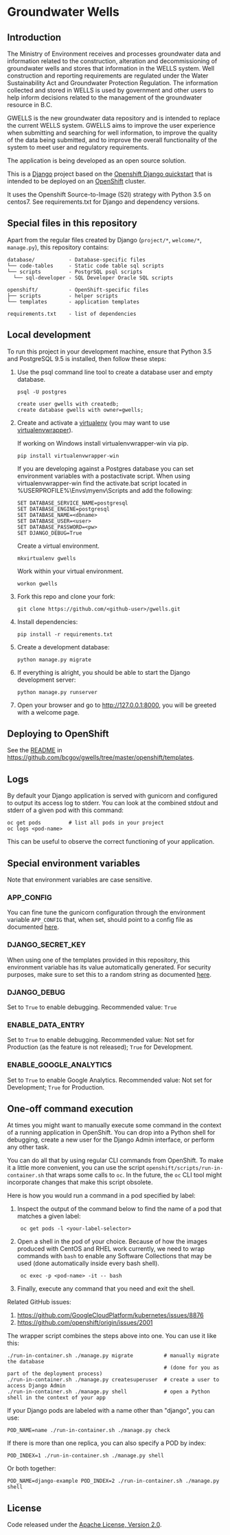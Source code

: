 # Groundwater Wells

## Introduction

The Ministry of Environment receives and processes groundwater data and information related to the construction, alteration and decommissioning of groundwater wells and stores that information in the WELLS system. Well construction and reporting requirements are regulated under the Water Sustainability Act and Groundwater Protection Regulation. The information collected and stored in WELLS is used by government and other users to help inform decisions related to the management of the groundwater resource in B.C.

GWELLS is the new groundwater data repository and is intended to replace the current WELLS system. GWELLS aims to improve the user experience when submitting  and searching for well information, to improve the quality of the data being submitted, and to improve the overall functionality of the system to meet user and regulatory requirements. 

The application is being developed as an open source solution.

This is a [Django](http://www.djangoproject.com) project based on the [Openshift Django quickstart](https://github.com/openshift/django-ex) that is intended to be deployed on an [OpenShift](https://github.com/openshift/origin) cluster.

It uses the Openshift Source-to-Image (S2I) strategy with Python 3.5 on centos7.  See requirements.txt for Django and dependency versions.


## Special files in this repository

Apart from the regular files created by Django (`project/*`, `welcome/*`, `manage.py`), this repository contains:

```
database/           - Database-specific files
└── code-tables     - Static code table sql scripts
└── scripts         - PostgrSQL psql scripts
  └── sql-developer - SQL Developer Oracle SQL scripts

openshift/          - OpenShift-specific files
├── scripts         - helper scripts
└── templates       - application templates

requirements.txt    - list of dependencies

```

## Local development

To run this project in your development machine, ensure that Python 3.5 and PostgreSQL 9.5 is installed, then follow these steps:

1. Use the psql command line tool to create a database user and empty database.

    ```
    psql -U postgres
    
    create user gwells with createdb;
    create database gwells with owner=gwells;
    ```

2. Create and activate a [virtualenv](https://virtualenv.pypa.io/) (you may want to use [virtualenvwrapper](http://virtualenvwrapper.readthedocs.org/)).

    If working on Windows install virtualenvwrapper-win via pip.
    
    `pip install virtualenvwrapper-win`

    If you are developing against a Postgres database you can set environment variables with a postactivate script.
    When using virtualenvwrapper-win find the activate.bat script located in %USERPROFILE%\Envs\myenv\Scripts and add the following:

    ```
    SET DATABASE_SERVICE_NAME=postgresql
    SET DATABASE_ENGINE=postgresql
    SET DATABASE_NAME=<dbname>
    SET DATABASE_USER=<user>
    SET DATABASE_PASSWORD=<pw>
    SET DJANGO_DEBUG=True
    ```

    Create a virtual environment.

    `mkvirtualenv gwells`

    Work within your virtual environment.
    
    `workon gwells`

3. Fork this repo and clone your fork:

    `git clone https://github.com/<github-user>/gwells.git`

4. Install dependencies:

    `pip install -r requirements.txt`

5. Create a development database:

    `python manage.py migrate`

6. If everything is alright, you should be able to start the Django development server:

    `python manage.py runserver`

7. Open your browser and go to http://127.0.0.1:8000, you will be greeted with a welcome page.


## Deploying to OpenShift

See the [README](https://github.com/bcgov/gwells/blob/master/openshift/templates/README.md) in https://github.com/bcgov/gwells/tree/master/openshift/templates.


## Logs

By default your Django application is served with gunicorn and configured to output its access log to stderr.
You can look at the combined stdout and stderr of a given pod with this command:

    oc get pods         # list all pods in your project
    oc logs <pod-name>

This can be useful to observe the correct functioning of your application.


## Special environment variables

Note that environment variables are case sensitive.

### APP_CONFIG

You can fine tune the gunicorn configuration through the environment variable `APP_CONFIG` that, when set, should point to a config file as documented [here](http://docs.gunicorn.org/en/latest/settings.html).

### DJANGO_SECRET_KEY

When using one of the templates provided in this repository, this environment variable has its value automatically generated. For security purposes, make sure to set this to a random string as documented [here](https://docs.djangoproject.com/en/1.8/ref/settings/#std:setting-SECRET_KEY).

### DJANGO_DEBUG 

Set to `True` to enable debugging.  Recommended value:  `True`

### ENABLE_DATA_ENTRY  

Set to `True` to enable debugging.  Recommended value:  Not set for Production (as the feature is not released); `True` for Development.

### ENABLE_GOOGLE_ANALYTICS

Set to `True` to enable Google Analytics.  Recommended value:  Not set for Development; `True` for Production.

## One-off command execution

At times you might want to manually execute some command in the context of a running application in OpenShift.
You can drop into a Python shell for debugging, create a new user for the Django Admin interface, or perform any other task.

You can do all that by using regular CLI commands from OpenShift.
To make it a little more convenient, you can use the script `openshift/scripts/run-in-container.sh` that wraps some calls to `oc`.
In the future, the `oc` CLI tool might incorporate changes
that make this script obsolete.

Here is how you would run a command in a pod specified by label:

1. Inspect the output of the command below to find the name of a pod that matches a given label:

        oc get pods -l <your-label-selector>

2. Open a shell in the pod of your choice. Because of how the images produced
  with CentOS and RHEL work currently, we need to wrap commands with `bash` to
  enable any Software Collections that may be used (done automatically inside
  every bash shell).

        oc exec -p <pod-name> -it -- bash

3. Finally, execute any command that you need and exit the shell.

Related GitHub issues:
1. https://github.com/GoogleCloudPlatform/kubernetes/issues/8876
2. https://github.com/openshift/origin/issues/2001


The wrapper script combines the steps above into one. You can use it like this:

    ./run-in-container.sh ./manage.py migrate          # manually migrate the database
                                                       # (done for you as part of the deployment process)
    ./run-in-container.sh ./manage.py createsuperuser  # create a user to access Django Admin
    ./run-in-container.sh ./manage.py shell            # open a Python shell in the context of your app

If your Django pods are labeled with a name other than "django", you can use:

    POD_NAME=name ./run-in-container.sh ./manage.py check

If there is more than one replica, you can also specify a POD by index:

    POD_INDEX=1 ./run-in-container.sh ./manage.py shell

Or both together:

    POD_NAME=django-example POD_INDEX=2 ./run-in-container.sh ./manage.py shell


## License

Code released under the [Apache License, Version 2.0](https://github.com/bcgov/gwells/blob/master/LICENSE).
